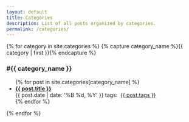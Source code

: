 ```yaml
---
layout: default
title: Categories
description: List of all posts organized by categories.
permalink: /categories/
---
```


<div class="container is-max-widescreen">
    <div class="article">
    {% for category in site.categories %}
        {% capture category_name %}{{ category | first }}{% endcapture %}
            <h3 class="category-head">#{{ category_name }}</h3>
            <ul>
            {% for post in site.categories[category_name] %}
            <!-- <div class="article"> -->
                <li>
                    <a class="clearlink" href="{{ post.url | relative_url }}">
                        <b>{{ post.title }}</b>
                    </a>
                    <div class="read-more clearfix">
                        <div class="more-left left">
                            <span class="date"><time>{{ post.date | date: '%B %d, %Y' }}</time></span>
                            <span>tags:&nbsp;</span>
                            <span class="posted-in"><a href='numerical.html'>{{ post.tags }}</a>
                            </span>
                        </div>
                    </div>
                </li>
            <!-- </div> -->
            {% endfor %}
            </ul>
    {% endfor %}
    </div>
</div>

